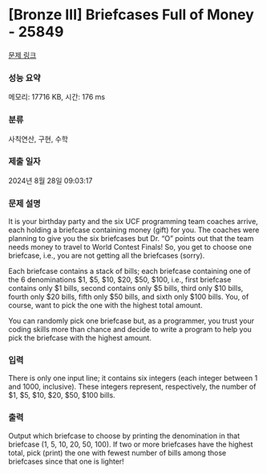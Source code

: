 # [Bronze III] Briefcases Full of Money - 25849 

[문제 링크](https://www.acmicpc.net/problem/25849) 

### 성능 요약

메모리: 17716 KB, 시간: 176 ms

### 분류

사칙연산, 구현, 수학

### 제출 일자

2024년 8월 28일 09:03:17

### 문제 설명

<p>It is your birthday party and the six UCF programming team coaches arrive, each holding a briefcase containing money (gift) for you. The coaches were planning to give you the six briefcases but Dr. “O” points out that the team needs money to travel to World Contest Finals! So, you get to choose one briefcase, i.e., you are not getting all the briefcases (sorry).</p>

<p>Each briefcase contains a stack of bills; each briefcase containing one of the 6 denominations <span>$</span>1, <span>$</span>5, <span>$</span>10, <span>$</span>20, <span>$</span>50, <span>$</span>100, i.e., first briefcase contains only <span>$</span>1 bills, second contains only <span>$</span>5 bills, third only <span>$</span>10 bills, fourth only <span>$</span>20 bills, fifth only <span>$</span>50 bills, and sixth only <span>$</span>100 bills. You, of course, want to pick the one with the highest total amount.</p>

<p>You can randomly pick one briefcase but, as a programmer, you trust your coding skills more than chance and decide to write a program to help you pick the briefcase with the highest amount.</p>

### 입력 

 <p>There is only one input line; it contains six integers (each integer between 1 and 1000, inclusive). These integers represent, respectively, the number of <span>$</span>1, <span>$</span>5, <span>$</span>10, <span>$</span>20, <span>$</span>50, <span>$</span>100 bills.</p>

### 출력 

 <p>Output which briefcase to choose by printing the denomination in that briefcase (1, 5, 10, 20, 50, 100). If two or more briefcases have the highest total, pick (print) the one with fewest number of bills among those briefcases since that one is lighter!</p>


